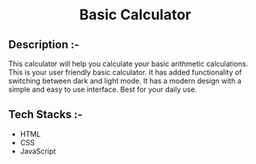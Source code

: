 # <p align="center">Basic Calculator</p>

## Description :-

This calculator will help you calculate your basic arithmetic calculations. This is your user friendly basic calculator. It has added functionality of switching between dark and light mode. It has a modern design with a simple and easy to use interface. Best for your daily use.

## Tech Stacks :-

- HTML
- CSS
- JavaScript



